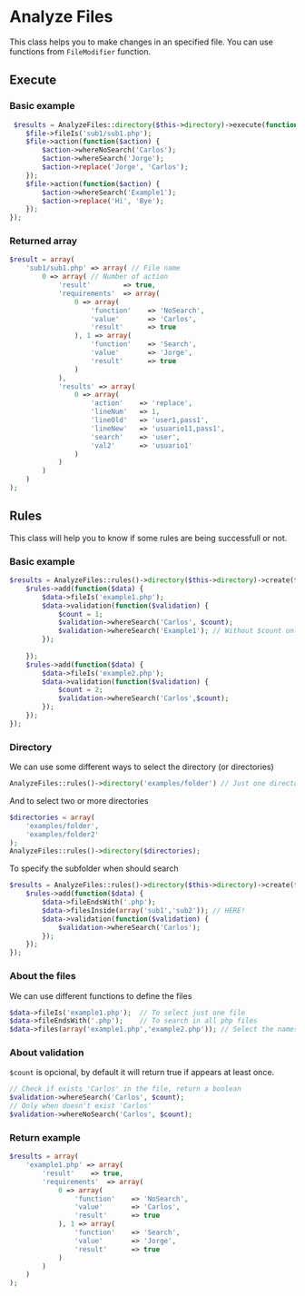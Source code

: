 Analyze Files
======
This class helps you to make changes in an specified file. You can use functions from `FileModifier` function.
## Execute
### Basic example
```php
 $results = AnalyzeFiles::directory($this->directory)->execute(function($file) {
    $file->fileIs('sub1/sub1.php');
    $file->action(function($action) {
        $action->whereNoSearch('Carlos');
        $action->whereSearch('Jorge');
        $action->replace('Jorge', 'Carlos');
    });
    $file->action(function($action) {
        $action->whereSearch('Example1');
        $action->replace('Hi', 'Bye');
    });
});
```
### Returned array
```php
$result = array(
    'sub1/sub1.php' => array( // File name
        0 => array( // Number of action
            'result'        => true,
            'requirements'  => array(
                0 => array(
                    'function'    => 'NoSearch',
                    'value'       => 'Carlos',
                    'result'      => true
                ), 1 => array(
                    'function'    => 'Search',
                    'value'       => 'Jorge',
                    'result'      => true
                )
            ),
            'results' => array(
                0 => array(
                    'action'    => 'replace',
                    'lineNum'   => 1,
                    'lineOld'   => 'user1,pass1',
                    'lineNew'   => 'usuario11,pass1',
                    'search'    => 'user',
                    'val2'      => 'usuario1'
                )
            )
        )
    )
);
```
## Rules
This class will help you to know if some rules are being successfull or not.
### Basic example
```php
$results = AnalyzeFiles::rules()->directory($this->directory)->create(function($rules) {
    $rules->add(function($data) {
        $data->fileIs('example1.php');
        $data->validation(function($validation) {
            $count = 1;
            $validation->whereSearch('Carlos', $count); 
            $validation->whereSearch('Example1'); // Without $count only search that the search exists minimum once
        });
        
    });
    $rules->add(function($data) {
        $data->fileIs('example2.php');
        $data->validation(function($validation) {
            $count = 2;
            $validation->whereSearch('Carlos',$count);
        });
    });
});
```
### Directory
We can use some different ways to select the directory (or directories)
```php
AnalyzeFiles::rules()->directory('examples/folder') // Just one directory
```
And to select two or more directories
```php  
$directories = array(   
    'examples/folder',
    'examples/folder2'
);
AnalyzeFiles::rules()->directory($directories);
```
To specify the subfolder when should search
```php
$results = AnalyzeFiles::rules()->directory($this->directory)->create(function($rules) {
    $rules->add(function($data) {
        $data->fileEndsWith('.php');
        $data->filesInside(array('sub1','sub2')); // HERE!
        $data->validation(function($validation) {
            $validation->whereSearch('Carlos'); 
        });
    });
});
```
### About the files
We can use different functions to define the files
```php
$data->fileIs('example1.php');  // To select just one file
$data->fileEndsWith('.php');    // To search in all php files
$data->files(array('example1.php','example2.php')); // Select the names
```
### About validation 
`$count` is opcional, by default it will return true if appears at least once.
```php
// Check if exists 'Carlos' in the file, return a boolean
$validation->whereSearch('Carlos', $count); 
// Only when doesn't exist 'Carlos'
$validation->whereNoSearch('Carlos', $count);
```
### Return example
```php
$results = array(
    'example1.php' => array(
        'result'    => true,
        'requirements'  => array(
            0 => array(
                'function'    => 'NoSearch',
                'value'       => 'Carlos',
                'result'      => true
            ), 1 => array(
                'function'    => 'Search',
                'value'       => 'Jorge',
                'result'      => true
            )
        )
    )
);
```